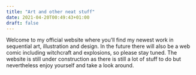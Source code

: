 ```yaml
---
title: "Art and other neat stuff"
date: 2021-04-20T00:49:43+01:00
draft: false
---
```


Welcome to my official website where you’ll find my newest work in sequential art, illustration and design. In the future there will also be a web comic including witchcraft and explosions, so please stay tuned. The website is still under construction as there is still a lot of stuff to do but nevertheless enjoy yourself and take a look around.

